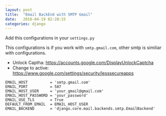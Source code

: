 ```yaml
---
layout: post
title:  "Email BackEnd with SMTP Gmail"
date:   2016-04-19 02:28:15
categories: django
---
```


Add this configurations in your `settings.py`

This configurations is if you work with `smtp.gmail.com`, other smtp is similiar with configurations.

* Unlock Captha: https://accounts.google.com/DisplayUnlockCaptcha
* Change to active: https://www.google.com/settings/security/lesssecureapps

```
EMAIL_HOST          = 'smtp.gmail.com'
EMAIL_PORT          = 587
EMAIL_HOST_USER     = 'your_gmail@gmail.com'
EMAIL_HOST_PASSWORD = 'your_password'
EMAIL_USE_TLS       = True
DEFAULT_FROM_EMAIL  = EMAIL_HOST_USER
EMAIL_BACKEND       = 'django.core.mail.backends.smtp.EmailBackend'
```